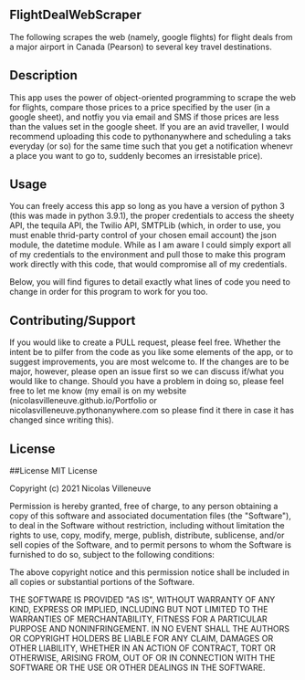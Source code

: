 ## FlightDealWebScraper
The following scrapes the web (namely, google flights) for flight deals from a major airport in Canada (Pearson) to several key travel destinations.



## Description
This app uses the power of object-oriented programming to scrape the web for flights, compare those prices to a price specified by the user (in a google sheet), and notfiy you via email and SMS if those prices 
are less than the values set in the google sheet. 
If you are an avid traveller, I would recommend uploading this code to pythonanywhere and scheduling a taks everyday (or so) for the same time such that you get a notification whenevr a place you want to go to, suddenly becomes an irresistable price). 

## Usage
You can freely access this app so long as you have a version of python 3 (this was made in python 3.9.1), the proper credentials to access the
sheety API, the tequila API, the Twilio API, SMTPLib (which, in order to use, you must enable thrid-party control of your chosen email account) 
the json module, the datetime module. While as I am aware I could simply export all of my credentials to the environment and pull those to make this program work directly with this code, 
that would compromise all of my credentials. 

Below, you will find figures to detail exactly what lines of code you need to change in order for this program to work for you too. 



## Contributing/Support
If you would like to create a PULL request, please feel free. Whether the intent be to pilfer from the code as you like some elements of the app, or to suggest improvements, you are most welcome to. If the changes are to be major, however, please open an issue first so we can discuss if/what you would like to change. Should you have a problem in doing so, please feel free to let me know (my email is on my website (nicolasvilleneuve.github.io/Portfolio or nicolasvilleneuve.pythonanywhere.com so please find it there in case it has changed since writing this).



## License
##License MIT License

Copyright (c) 2021 Nicolas Villeneuve

Permission is hereby granted, free of charge, to any person obtaining a copy of this software and associated documentation files (the "Software"), to deal in the Software without restriction, including without limitation the rights to use, copy, modify, merge, publish, distribute, sublicense, and/or sell copies of the Software, and to permit persons to whom the Software is furnished to do so, subject to the following conditions:

The above copyright notice and this permission notice shall be included in all copies or substantial portions of the Software.

THE SOFTWARE IS PROVIDED "AS IS", WITHOUT WARRANTY OF ANY KIND, EXPRESS OR IMPLIED, INCLUDING BUT NOT LIMITED TO THE WARRANTIES OF MERCHANTABILITY, FITNESS FOR A PARTICULAR PURPOSE AND NONINFRINGEMENT. IN NO EVENT SHALL THE AUTHORS OR COPYRIGHT HOLDERS BE LIABLE FOR ANY CLAIM, DAMAGES OR OTHER LIABILITY, WHETHER IN AN ACTION OF CONTRACT, TORT OR OTHERWISE, ARISING FROM, OUT OF OR IN CONNECTION WITH THE SOFTWARE OR THE USE OR OTHER DEALINGS IN THE SOFTWARE.
